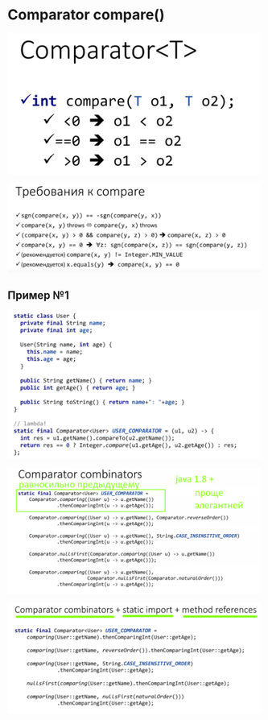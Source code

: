 # Comparator compare()

![](<../.gitbook/assets/image (26).png>)

![](<../.gitbook/assets/image (452).png>)

## Пример №1

![](<../.gitbook/assets/image (133).png>)

![](<../.gitbook/assets/image (349).png>)

![](<../.gitbook/assets/image (370).png>)
